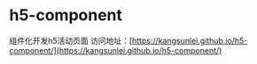 # h5-component

组件化开发h5活动页面
访问地址：[https://kangsunlei.github.io/h5-component/](https://kangsunlei.github.io/h5-component/)
